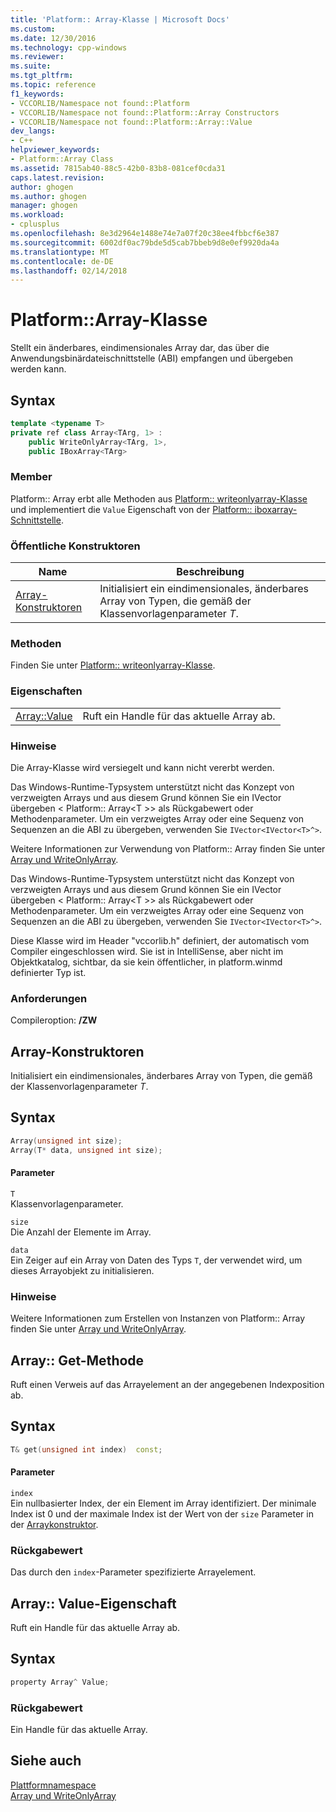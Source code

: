 ```yaml
---
title: 'Platform:: Array-Klasse | Microsoft Docs'
ms.custom: 
ms.date: 12/30/2016
ms.technology: cpp-windows
ms.reviewer: 
ms.suite: 
ms.tgt_pltfrm: 
ms.topic: reference
f1_keywords:
- VCCORLIB/Namespace not found::Platform
- VCCORLIB/Namespace not found::Platform::Array Constructors
- VCCORLIB/Namespace not found::Platform::Array::Value
dev_langs:
- C++
helpviewer_keywords:
- Platform::Array Class
ms.assetid: 7815ab40-88c5-42b0-83b8-081cef0cda31
caps.latest.revision: 
author: ghogen
ms.author: ghogen
manager: ghogen
ms.workload:
- cplusplus
ms.openlocfilehash: 8e3d2964e1488e74e7a07f20c38ee4fbbcf6e387
ms.sourcegitcommit: 6002df0ac79bde5d5cab7bbeb9d8e0ef9920da4a
ms.translationtype: MT
ms.contentlocale: de-DE
ms.lasthandoff: 02/14/2018
---
```

# <a name="platformarray-class"></a>Platform::Array-Klasse
Stellt ein änderbares, eindimensionales Array dar, das über die Anwendungsbinärdateischnittstelle (ABI) empfangen und übergeben werden kann.  
  
## <a name="syntax"></a>Syntax  
  
```cpp    
template <typename T>  
private ref class Array<TArg, 1> :   
    public WriteOnlyArray<TArg, 1>,  
    public IBoxArray<TArg>   
```  
  
### <a name="members"></a>Member  
 Platform:: Array erbt alle Methoden aus [Platform:: writeonlyarray-Klasse](../cppcx/platform-writeonlyarray-class.md) und implementiert die `Value` Eigenschaft von der [Platform:: iboxarray-Schnittstelle](../cppcx/platform-iboxarray-interface.md).  
  
### <a name="public-constructors"></a>Öffentliche Konstruktoren  
  
|Name|Beschreibung|  
|----------|-----------------|  
|[Array-Konstruktoren](#ctor)|Initialisiert ein eindimensionales, änderbares Array von Typen, die gemäß der Klassenvorlagenparameter *T*.|  
  
### <a name="methods"></a>Methoden  
 Finden Sie unter [Platform:: writeonlyarray-Klasse](../cppcx/platform-writeonlyarray-class.md).  
  
### <a name="properties"></a>Eigenschaften  
  
|||  
|-|-|  
|[Array::Value](#value)|Ruft ein Handle für das aktuelle Array ab.|  
  
### <a name="remarks"></a>Hinweise  
 Die Array-Klasse wird versiegelt und kann nicht vererbt werden.  
  
 Das Windows-Runtime-Typsystem unterstützt nicht das Konzept von verzweigten Arrays und aus diesem Grund können Sie ein IVector übergeben < Platform:: Array\<T >> als Rückgabewert oder Methodenparameter. Um ein verzweigtes Array oder eine Sequenz von Sequenzen an die ABI zu übergeben, verwenden Sie `IVector<IVector<T>^>`.  
  
 Weitere Informationen zur Verwendung von Platform:: Array finden Sie unter [Array und WriteOnlyArray](../cppcx/array-and-writeonlyarray-c-cx.md).  
  
 Das Windows-Runtime-Typsystem unterstützt nicht das Konzept von verzweigten Arrays und aus diesem Grund können Sie ein IVector übergeben < Platform:: Array\<T >> als Rückgabewert oder Methodenparameter. Um ein verzweigtes Array oder eine Sequenz von Sequenzen an die ABI zu übergeben, verwenden Sie `IVector<IVector<T>^>`.  
  
 Diese Klasse wird im Header "vccorlib.h" definiert, der automatisch vom Compiler eingeschlossen wird. Sie ist in IntelliSense, aber nicht im Objektkatalog, sichtbar, da sie kein öffentlicher, in platform.winmd definierter Typ ist.  
  
### <a name="requirements"></a>Anforderungen  
 Compileroption: **/ZW**  

 
## <a name="ctor"></a>  Array-Konstruktoren
Initialisiert ein eindimensionales, änderbares Array von Typen, die gemäß der Klassenvorlagenparameter *T*.  
  
## <a name="syntax"></a>Syntax  
  
```cpp  
Array(unsigned int size);  
Array(T* data, unsigned int size);    
```  
  
#### <a name="parameters"></a>Parameter  
 `T`  
 Klassenvorlagenparameter.  
  
 `size`  
 Die Anzahl der Elemente im Array.  
  
 `data`  
 Ein Zeiger auf ein Array von Daten des Typs `T`, der verwendet wird, um dieses Arrayobjekt zu initialisieren.  
  
### <a name="remarks"></a>Hinweise  
 Weitere Informationen zum Erstellen von Instanzen von Platform:: Array finden Sie unter [Array und WriteOnlyArray](../cppcx/array-and-writeonlyarray-c-cx.md).

## <a name="get"></a>  Array:: Get-Methode
Ruft einen Verweis auf das Arrayelement an der angegebenen Indexposition ab.  
  
## <a name="syntax"></a>Syntax  
  
```cpp    
T& get(unsigned int index)  const;  
```  
  
#### <a name="parameters"></a>Parameter  
 `index`  
 Ein nullbasierter Index, der ein Element im Array identifiziert. Der minimale Index ist 0 und der maximale Index ist der Wert von der `size` Parameter in der [Arraykonstruktor](#ctor).  
  
### <a name="return-value"></a>Rückgabewert  
 Das durch den `index`-Parameter spezifizierte Arrayelement.  
  
## <a name="value"></a>  Array:: Value-Eigenschaft
Ruft ein Handle für das aktuelle Array ab.  
  
## <a name="syntax"></a>Syntax  
  
```cpp 
property Array^ Value;  
```  
  
### <a name="return-value"></a>Rückgabewert  
 Ein Handle für das aktuelle Array.  

## <a name="see-also"></a>Siehe auch  
 [Plattformnamespace](../cppcx/platform-namespace-c-cx.md)   
 [Array und WriteOnlyArray](../cppcx/array-and-writeonlyarray-c-cx.md)